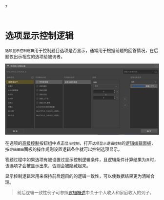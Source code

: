 ```index
7
```
```tag

```
```summary

```

# 选项显示控制逻辑

`选项显示控制逻辑`用于控制题目选项是否显示，通常用于根据前题的回答情况，在后题仅出示相应的选项给被访者。

<img src='../../assets/snapshots/layout/logic/option-display-logic.png'>

在选项的[高级控制](../node-setting/option.md#高级控制)按钮组中点击`显示控制`，打开`选项显示逻辑控制`的[逻辑编辑面板](./logic-editor.md)，按`逻辑编辑`面板的操作规则设置逻辑条件就可以控制选项显示。

答题过程中如果选项有被设置过显示控制逻辑条件，且逻辑条件计算结果为`真`时，该选项才会被显示出来，否则会被隐藏起来。

显示控制逻辑常用来保持前后题目的的逻辑一致性，可以使数据结果更为清晰合理。
> 前后逻辑一致性例子可参照[逻辑概述](./concept.md)中关于个人收入和家庭收入的列子。
